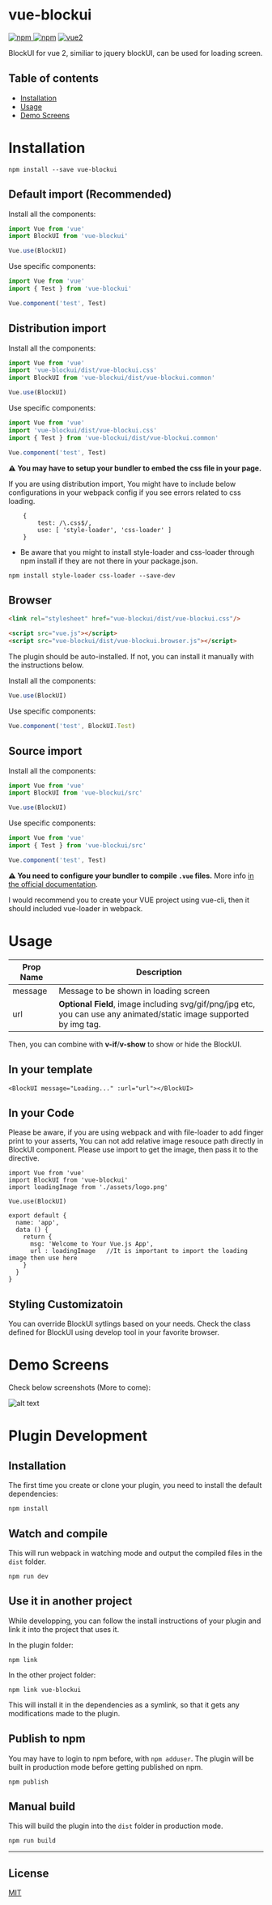 # vue-blockui

[![npm](https://img.shields.io/npm/v/vue-blockui.svg) ![npm](https://img.shields.io/npm/dm/vue-blockui.svg)](https://www.npmjs.com/package/vue-blockui)
[![vue2](https://img.shields.io/badge/vue-2.x-brightgreen.svg)](https://vuejs.org/)

BlockUI for vue 2, similiar to jquery blockUI, can be used for loading screen.

## Table of contents

- [Installation](#installation)
- [Usage](#usage)
- [Demo Screens](#demo-screens)

# Installation

```
npm install --save vue-blockui
```

## Default import (Recommended)

Install all the components:

```javascript
import Vue from 'vue'
import BlockUI from 'vue-blockui'

Vue.use(BlockUI)
```

Use specific components:

```javascript
import Vue from 'vue'
import { Test } from 'vue-blockui'

Vue.component('test', Test)
```

## Distribution import

Install all the components:

```javascript
import Vue from 'vue'
import 'vue-blockui/dist/vue-blockui.css'
import BlockUI from 'vue-blockui/dist/vue-blockui.common'

Vue.use(BlockUI)
```

Use specific components:

```javascript
import Vue from 'vue'
import 'vue-blockui/dist/vue-blockui.css'
import { Test } from 'vue-blockui/dist/vue-blockui.common'

Vue.component('test', Test)
```

**⚠️ You may have to setup your bundler to embed the css file in your page.**

If you are using distribution import, You might have to include below configurations in your webpack config if you see errors related to css loading.

```
    {
        test: /\.css$/,
        use: [ 'style-loader', 'css-loader' ]
    }
```

* Be aware that you might to install style-loader and css-loader through npm install if they are not there in your package.json.

```
npm install style-loader css-loader --save-dev    
```

## Browser

```html
<link rel="stylesheet" href="vue-blockui/dist/vue-blockui.css"/>

<script src="vue.js"></script>
<script src="vue-blockui/dist/vue-blockui.browser.js"></script>
```

The plugin should be auto-installed. If not, you can install it manually with the instructions below.

Install all the components:

```javascript
Vue.use(BlockUI)
```

Use specific components:

```javascript
Vue.component('test', BlockUI.Test)
```

## Source import

Install all the components:

```javascript
import Vue from 'vue'
import BlockUI from 'vue-blockui/src'

Vue.use(BlockUI)
```

Use specific components:

```javascript
import Vue from 'vue'
import { Test } from 'vue-blockui/src'

Vue.component('test', Test)
```

**⚠️ You need to configure your bundler to compile `.vue` files.** More info [in the official documentation](https://vuejs.org/v2/guide/single-file-components.html).

I would recommend you to create your VUE project using vue-cli, then it should included vue-loader in webpack.

# Usage

| Prop Name  | Description |
| ------------- | ------------- |
| message  | Message to be shown in loading screen  |
| url  | <b>Optional Field</b>, image including svg/gif/png/jpg etc, you can use any animated/static image supported by img tag. |

Then, you can combine with <b>v-if</b>/<b>v-show</b> to show or hide the BlockUI.

## In your template
```
<BlockUI message="Loading..." :url="url"></BlockUI>
```

## In your Code
Please be aware, if you are using webpack and with file-loader to add finger print to your asserts,
You can not add relative image resouce path directly in BlockUI component.
Please use import to get the image, then pass it to the directive.
```
import Vue from 'vue'
import BlockUI from 'vue-blockui'
import loadingImage from './assets/logo.png'

Vue.use(BlockUI)

export default {
  name: 'app',
  data () {
    return {
      msg: 'Welcome to Your Vue.js App',
      url : loadingImage   //It is important to import the loading image then use here
    }
  }
}
```

## Styling Customizatoin
You can override BlockUI sytlings based on your needs.
Check the class defined for BlockUI using develop tool in your favorite browser.


# Demo Screens
Check below screenshots (More to come):

![alt text](https://raw.githubusercontent.com/realdah/vue-blockui/master/samples/sample1.jpg)

# Plugin Development

## Installation

The first time you create or clone your plugin, you need to install the default dependencies:

```
npm install
```

## Watch and compile

This will run webpack in watching mode and output the compiled files in the `dist` folder.

```
npm run dev
```

## Use it in another project

While developping, you can follow the install instructions of your plugin and link it into the project that uses it.

In the plugin folder:

```
npm link
```

In the other project folder:

```
npm link vue-blockui
```

This will install it in the dependencies as a symlink, so that it gets any modifications made to the plugin.

## Publish to npm

You may have to login to npm before, with `npm adduser`. The plugin will be built in production mode before getting published on npm.

```
npm publish
```

## Manual build

This will build the plugin into the `dist` folder in production mode.

```
npm run build
```

---

## License

[MIT](http://opensource.org/licenses/MIT)
